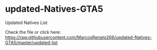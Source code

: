 # updated-Natives-GTA5
Updated Natives List

Check the file or click here:
https://raw.githubusercontent.com/MarcosRenato266/updated-Natives-GTA5/master/updated-list
